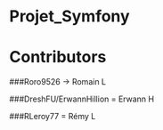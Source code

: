 # Projet_Symfony

# Contributors

###Roro9526 -> Romain L

###DreshFU/ErwannHillion = Erwann H

###RLeroy77 = Rémy L
